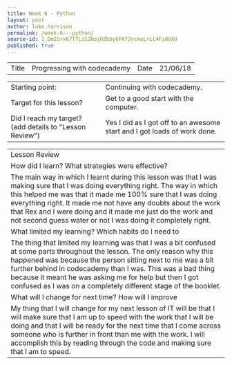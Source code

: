 ```yaml
---
title: Week 6 - Python
layout: post
author: luke.harrison
permalink: /week-6---python/
source-id: 1_DmISrx67T7LiS2HojOZbUykFKf2vckuLrLC4FidVXU
published: true
---
```

<table>
  <tr>
    <td>Title</td>
    <td>Progressing with codecademy </td>
    <td>Date</td>
    <td>21/06/18</td>
  </tr>
</table>


<table>
  <tr>
    <td>Starting point:</td>
    <td>Continuing with codecademy.</td>
  </tr>
  <tr>
    <td>Target for this lesson?</td>
    <td>Get to a good start with the computer.</td>
  </tr>
  <tr>
    <td>Did I reach my target? 
(add details to "Lesson Review")</td>
    <td>Yes I did as I got off to an awesome start and I got loads of work done.</td>
  </tr>
</table>


<table>
  <tr>
    <td>Lesson Review</td>
  </tr>
  <tr>
    <td>How did I learn? What strategies were effective? </td>
  </tr>
  <tr>
    <td>The main way in which I learnt during this lesson was that I was making sure that I was doing everything right. The way in which this helped me was that it made me 100% sure that I was doing everything right. It made me not have any doubts about the work that Rex and I were doing and it made me just do the work and not second guess water or not I was doing it completely right.</td>
  </tr>
  <tr>
    <td>What limited my learning? Which habits do I need to </td>
  </tr>
  <tr>
    <td>The thing that limited my learning was that I was a bit confused at some parts throughout the lesson. The only reason why this happened was because the person sitting next to me was a bit further behind in codecademy than I was. This was a bad thing because it meant he was asking me for help but then I got confused as I was on a completely different stage of the booklet.</td>
  </tr>
  <tr>
    <td>What will I change for next time? How will I improve </td>
  </tr>
  <tr>
    <td>My thing that I will change for my next lesson of IT will be that I will make sure that I am up to speed with the work that I will be doing and that I will be ready for the next time that I come across someone who is further in front than me with the work. I will accomplish this by reading through the code and making sure that I am  to speed.
</td>
  </tr>
</table>


